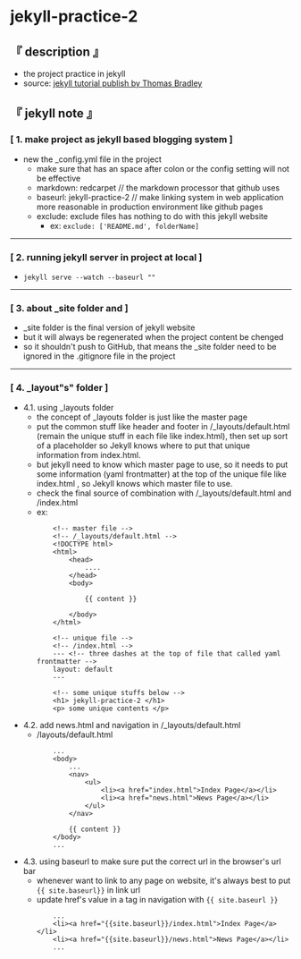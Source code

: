 # jekyll-practice-2

## 『 description 』
- the project practice in jekyll
- source: [jekyll tutorial publish by Thomas Bradley](https://www.youtube.com/playlist?list=PLWjCJDeWfDdfVEcLGAfdJn_HXyM4Y7_k-)

## 『 jekyll note 』
### [ 1. make project as jekyll based blogging system ]
- new the _config.yml file in the project
    - make sure that has an space after colon or the config setting will not be effective
    - markdown: redcarpet // the markdown processor that github uses
    - baseurl: jekyll-practice-2 // make linking system in web application more reasonable in production environment like github pages
    - exclude: exclude files has nothing to do with this jekyll website
        - ex: `exclude: ['README.md', folderName]`

<hr>

### [ 2. running jekyll server in project at local ]
- `jekyll serve --watch --baseurl ""`

<hr>

### [ 3. about _site folder and  ]
- _site folder is the final version of jekyll website
- but it will always be regenerated when the project content be chenged
- so it shouldn't push to GitHub, that means the _site folder need to be ignored in the .gitignore file in the project

<hr>

### [ 4. _layout"s" folder ]
- 4.1. using _layouts folder
    - the concept of _layouts folder is just like the master page
    - put the common stuff like header and footer in /_layouts/default.html (remain the unique stuff in each file like index.html), then set up sort of a placeholder so Jekyll knows where to put that unique information from index.html.
    - but jekyll  need to know which master page to use, so it needs to put some information (yaml frontmatter) at the top of the unique file like index.html , so Jekyll knows which master file to use.
    - check the final source of combination with /_layouts/default.html and /index.html
    - ex:
        ```
            <!-- master file -->
            <!-- /_layouts/default.html -->
            <!DOCTYPE html>
            <html>
                <head>
                    ....
                </head>
                <body>

                    {{ content }}

                </body>
            </html>
        ```
        ```
            <!-- unique file -->
            <!-- /index.html -->
            --- <!-- three dashes at the top of file that called yaml frontmatter -->
            layout: default
            ---
            
            <!-- some unique stuffs below -->
            <h1> jekyll-practice-2 </h1>
            <p> some unique contents </p>
        ```
- 4.2. add news.html and navigation in /_layouts/default.html
    - /layouts/default.html
        ```
            ...
            <body>
                ...
                <nav>
                    <ul>
                        <li><a href="index.html">Index Page</a></li>
                        <li><a href="news.html">News Page</a></li>
                    </ul>
                </nav>

                {{ content }}
            </body>
            ...
        ```
- 4.3. using baseurl to make sure put the correct url in the browser's url bar
    - whenever want to link to any page on website, it's always best to put `{{ site.baseurl}}` in link url
    - update href's value in a tag in navigation with `{{ site.baseurl }}`
        ```
            ...
            <li><a href="{{site.baseurl}}/index.html">Index Page</a></li>
            <li><a href="{{site.baseurl}}/news.html">News Page</a></li>
            ...
        ```
